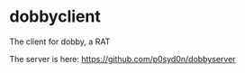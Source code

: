 # dobbyclient
The client for dobby, a RAT

The server is here: https://github.com/p0syd0n/dobbyserver
